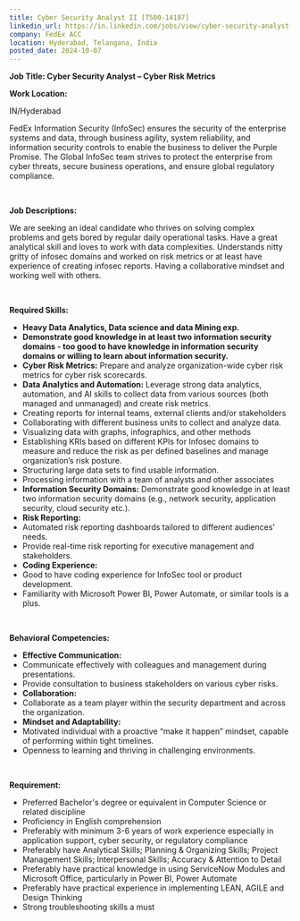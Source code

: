 ```yaml
---
title: Cyber Security Analyst II [T500-14187]
linkedin_url: https://in.linkedin.com/jobs/view/cyber-security-analyst-ii-t500-14187-at-fedex-acc-4024487932?position=40&pageNum=0&refId=xpn3Z%2BFTfvdh%2Bzun3F9NWw%3D%3D&trackingId=kRFde3hqB6IowE1McrF4Hg%3D%3D
company: FedEx ACC
location: Hyderabad, Telangana, India
posted_date: 2024-10-07
---
```


<div class="description__text description__text--rich">
<section class="show-more-less-html" data-max-lines="5">
<div class="show-more-less-html__markup show-more-less-html__markup--clamp-after-5 relative overflow-hidden">
<p><strong>Job Title: Cyber Security Analyst – Cyber Risk Metrics </strong></p><p><strong>Work Location: </strong></p><p>IN/Hyderabad</p><p>FedEx Information Security (InfoSec) ensures the security of the enterprise systems and data, through business agility, system reliability, and information security controls to enable the business to deliver the Purple Promise. The Global InfoSec team strives to protect the enterprise from cyber threats, secure business operations, and ensure global regulatory compliance. </p><p><br/></p><p><strong>Job Descriptions:</strong></p><p>We are seeking an ideal candidate who thrives on solving complex problems and gets bored by regular daily operational tasks. Have a great analytical skill and loves to work with data complexities. Understands nitty gritty of infosec domains and worked on risk metrics or at least have experience of creating infosec reports. Having a collaborative mindset and working well with others.</p><p><br/></p><p><strong>Required Skills:</strong></p><ul><li><strong>Heavy Data Analytics, Data science and data Mining exp.</strong></li><li><strong>Demonstrate good knowledge in at least two information security domains - too good to have knowledge in information security domains or willing to learn about information security.</strong></li><li><strong>Cyber Risk Metrics:</strong> Prepare and analyze organization-wide cyber risk metrics for cyber risk scorecards.</li><li><strong>Data Analytics and Automation:</strong> Leverage strong data analytics, automation, and AI skills to collect data from various sources (both managed and unmanaged) and create risk metrics.</li><li>Creating reports for internal teams, external clients and/or stakeholders</li><li>Collaborating with different business units to collect and analyze data.</li><li>Visualizing data with graphs, infographics, and other methods</li><li>Establishing KRIs based on different KPIs for Infosec domains to measure and reduce the risk as per defined baselines and manage organization’s risk posture.</li><li>Structuring large data sets to find usable information.</li><li>Processing information with a team of analysts and other associates</li><li><strong>Information Security Domains:</strong> Demonstrate good knowledge in at least two information security domains (e.g., network security, application security, cloud security etc.).</li><li><strong>Risk Reporting:</strong></li><li>Automated risk reporting dashboards tailored to different audiences’ needs.</li><li>Provide real-time risk reporting for executive management and stakeholders.</li><li><strong>Coding Experience:</strong></li><li>Good to have coding experience for InfoSec tool or product development.</li><li>Familiarity with Microsoft Power BI, Power Automate, or similar tools is a plus.</li></ul><p><br/></p><p><strong>Behavioral Competencies:</strong></p><ul><li><strong>Effective Communication:</strong></li><li>Communicate effectively with colleagues and management during presentations.</li><li>Provide consultation to business stakeholders on various cyber risks.</li><li><strong>Collaboration:</strong></li><li>Collaborate as a team player within the security department and across the organization.</li><li><strong>Mindset and Adaptability:</strong></li><li>Motivated individual with a proactive “make it happen” mindset, capable of performing within tight timelines.</li><li>Openness to learning and thriving in challenging environments.</li></ul><p><br/></p><p><strong>Requirement:</strong></p><ul><li>Preferred Bachelor's degree or equivalent in Computer Science or related discipline</li><li>Proficiency in English comprehension</li><li>Preferably with minimum 3-6 years of work experience especially in application support, cyber security, or regulatory compliance</li><li>Preferably have Analytical Skills; Planning &amp; Organizing Skills; Project Management Skills; Interpersonal Skills; Accuracy &amp; Attention to Detail</li><li>Preferably have practical knowledge in using ServiceNow Modules and Microsoft Office, particularly in Power BI, Power Automate</li><li>Preferably have practical experience in implementing LEAN, AGILE and Design Thinking</li><li>Strong troubleshooting skills a must</li></ul>
</div>


<!-- --> </section>
</div>